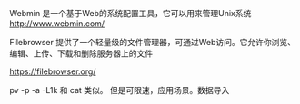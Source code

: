  
 Webmin 是一个基于Web的系统配置工具，它可以用来管理Unix系统
 http://www.webmin.com/


 Filebrowser 提供了一个轻量级的文件管理器，可通过Web访问。它允许你浏览、编辑、上传、下载和删除服务器上的文件
 
 https://filebrowser.org/


 pv -p -a -L1k 和 cat 类似。 但是可限速，应用场景。数据导入

